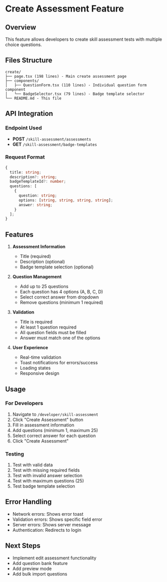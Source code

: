 # Create Assessment Feature

## Overview
This feature allows developers to create skill assessment tests with multiple choice questions.

## Files Structure
```
create/
├── page.tsx (198 lines) - Main create assessment page
├── components/
│   ├── QuestionForm.tsx (110 lines) - Individual question form component
│   └── BadgeSelector.tsx (79 lines) - Badge template selector
└── README.md - This file
```

## API Integration

### Endpoint Used
- **POST** `/skill-assessment/assessments`
- **GET** `/skill-assessment/badge-templates`

### Request Format
```typescript
{
  title: string;
  description?: string;
  badgeTemplateId?: number;
  questions: [
    {
      question: string;
      options: [string, string, string, string];
      answer: string;
    }
  ];
}
```

## Features
1. **Assessment Information**
   - Title (required)
   - Description (optional)
   - Badge template selection (optional)

2. **Question Management**
   - Add up to 25 questions
   - Each question has 4 options (A, B, C, D)
   - Select correct answer from dropdown
   - Remove questions (minimum 1 required)

3. **Validation**
   - Title is required
   - At least 1 question required
   - All question fields must be filled
   - Answer must match one of the options

4. **User Experience**
   - Real-time validation
   - Toast notifications for errors/success
   - Loading states
   - Responsive design

## Usage

### For Developers
1. Navigate to `/developer/skill-assessment`
2. Click "Create Assessment" button
3. Fill in assessment information
4. Add questions (minimum 1, maximum 25)
5. Select correct answer for each question
6. Click "Create Assessment"

### Testing
1. Test with valid data
2. Test with missing required fields
3. Test with invalid answer selection
4. Test with maximum questions (25)
5. Test badge template selection

## Error Handling
- Network errors: Shows error toast
- Validation errors: Shows specific field error
- Server errors: Shows server message
- Authentication: Redirects to login

## Next Steps
- Implement edit assessment functionality
- Add question bank feature
- Add preview mode
- Add bulk import questions

